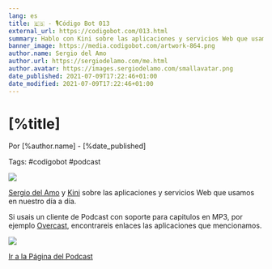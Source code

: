 ```yaml
---
lang: es
title: 🇪🇸 - 🎙Código Bot 013
external_url: https://codigobot.com/013.html
summary: Hablo con Kini sobre las aplicaciones y servicios Web que usamos en nuestro día a día.
banner_image: https://media.codigobot.com/artwork-864.png
author.name: Sergio del Amo
author.url: https://sergiodelamo.com/me.html
author.avatar: https://images.sergiodelamo.com/smallavatar.png 
date_published: 2021-07-09T17:22:46+01:00
date_modified: 2021-07-09T17:22:46+01:00
---
```


# [%title]

Por [%author.name] - [%date_published]

Tags: #codigobot #podcast

![](https://media.codigobot.com/artwork-864.png)

[Sergio del Amo](https://sergiodelamo.com) y [Kini](https://kinisoftware.com) sobre las aplicaciones y servicios Web que usamos en nuestro día a día.

Si usais un cliente de Podcast con soporte para capitulos en MP3, por ejemplo [Overcast](https://overcast.fm), encontrareis enlaces las aplicaciones que mencionamos. 

![](https://images.sergiodelamo.com/codigobot013-mp3chaters.jpg)
 
[Ir a la Página del Podcast]([%external_url])